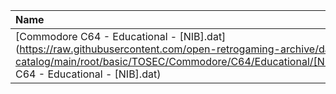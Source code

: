 |Name|Size|
|:---|---:|
|[Commodore C64 - Educational - [NIB].dat](https://raw.githubusercontent.com/open-retrogaming-archive/dat-catalog/main/root/basic/TOSEC/Commodore/C64/Educational/[NIB]/Commodore C64 - Educational - [NIB].dat)|85659|
